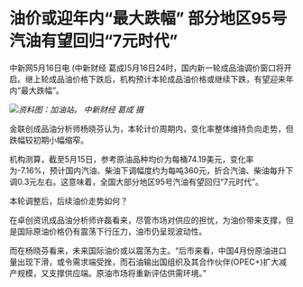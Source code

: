 # 油价或迎年内“最大跌幅” 部分地区95号汽油有望回归“7元时代”

中新网5月16日电 (中新财经
葛成)5月16日24时，国内新一轮成品油调价窗口将开启。继上轮成品油价格下跌后，机构预计本轮成品油价格或继续下跌，有望迎来年内“最大跌幅”。

![](https://inews.gtimg.com/om_bt/OMkIk4ecBY_yXFysG2Cu6ndLI_52Sbkpv_Clz8rIOiaP4AA/1000)_资料图：加油站。
中新财经 葛成 摄_

金联创成品油分析师杨晓芬认为，本轮计价周期内，变化率整体维持负向走势，但跌幅较初期小幅缩窄。

机构测算，截至5月15日，参考原油品种均价为每桶74.19美元，变化率为-7.16%，预计国内汽油、柴油下调幅度约为每吨360元，折合汽油、柴油每升下调0.3元左右。这意味着，全国大部分地区95号汽油有望回归“7元时代”。

本轮调整后，后续油价走势如何？

在卓创资讯成品油分析师许磊看来，尽管市场对供应的担忧，为油价带来支撑，但是国际原油价格仍有震荡下行压力，油市仍呈现波动性。

而在杨晓芬看来，未来国际油价或以震荡为主。“后市来看，中国4月份原油进口量出现下滑，或令需求端受挫，而石油输出国组织及其合作伙伴(OPEC+)扩大减产规模，又支撑供应端。原油市场将重新评估供需环境。”

